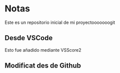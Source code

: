 # Notas
Este es un repositorio inicial de mi proyectooooooogit

## Desde VSCode
Esto fue añadido mediante VSScore2

## Modificat des de Github

